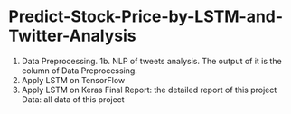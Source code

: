 # Predict-Stock-Price-by-LSTM-and-Twitter-Analysis

1. Data Preprocessing.
1b. NLP of tweets analysis. The output of it is the column of Data Preprocessing.
2. Apply LSTM on TensorFlow
3. Apply LSTM on Keras
Final Report: the detailed report of this project
Data: all data of this project
